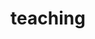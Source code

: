 ---
layout: profiles
permalink: /teaching/
title: teaching
description:
nav: true
nav_order: 3

profiles:
  # if you want to include more than one profile, just replicate the following block
  # and create one content file for each profile inside _pages/
  - align: right
    image: pid_lec.png 
    content: teaching_experience.md
    image_circular: false # crops the image to make it circular
---